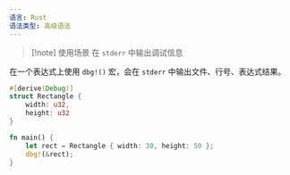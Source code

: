 ```yaml
---
语言: Rust
语法类型: 高级语法
---
```

> [!note] 使用场景
> 在 `stderr` 中输出调试信息

在一个表达式上使用 `dbg!()`  宏，会在 `stderr` 中输出文件、行号、表达式结果。

```rust
#[derive(Debug)]
struct Rectangle {
    width: u32,
    height: u32
}

fn main() {
    let rect = Rectangle { width: 30, height: 50 };
    dbg!(&rect);
}
```
